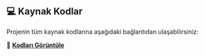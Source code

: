 ## 💻 Kaynak Kodlar

Projenin tüm kaynak kodlarına aşağıdaki bağlantıdan ulaşabilirsiniz:

📂 **[Kodları Görüntüle](https://github.com/omerdiner/MultiSensor-Steering-Wheel/tree/main)**
